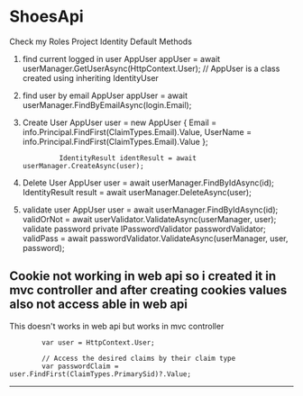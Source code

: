 # ShoesApi
Check my Roles Project
Identity Default Methods
1) find current logged in user
AppUser appUser = await userManager.GetUserAsync(HttpContext.User); // AppUser is a class created using inheriting IdentityUser
2) find user by email
AppUser appUser = await userManager.FindByEmailAsync(login.Email);
3) Create User
                AppUser user = new AppUser
                {
                    Email = info.Principal.FindFirst(ClaimTypes.Email).Value,
                    UserName = info.Principal.FindFirst(ClaimTypes.Email).Value
                };

                IdentityResult identResult = await userManager.CreateAsync(user);
4) Delete User
            AppUser user = await userManager.FindByIdAsync(id);
            IdentityResult result = await userManager.DeleteAsync(user);
5) validate user
            AppUser user = await userManager.FindByIdAsync(id);
            validOrNot = await userValidator.ValidateAsync(userManager, user);
    validate password
                    private IPasswordValidator<AppUser> passwordValidator;
            validPass = await passwordValidator.ValidateAsync(userManager, user, password);
  

Cookie not working in web api so i created it in mvc controller and after creating cookies
values also not access able in web api 
-------------------------------------------------------------------------------------------------------------
  This doesn't works in web api but works in mvc controller

            var user = HttpContext.User;

            // Access the desired claims by their claim type
            var passwordClaim = user.FindFirst(ClaimTypes.PrimarySid)?.Value;
  
-------------------------------------------------------------------------------------------------------------
